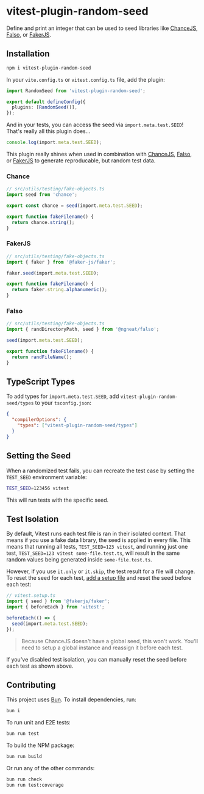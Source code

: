 # vitest-plugin-random-seed

Define and print an integer that can be used to seed libraries like [ChanceJS](https://github.com/chancejs/chancejs), [Falso](https://github.com/ngneat/falso), or [FakerJS](https://github.com/faker-js/faker).

## Installation

```sh
npm i vitest-plugin-random-seed
```

In your `vite.config.ts` or `vitest.config.ts` file, add the plugin:

```ts
import RandomSeed from 'vitest-plugin-random-seed';

export default defineConfig({
  plugins: [RandomSeed()],
});
```

And in your tests, you can access the seed via `import.meta.test.SEED`! That's really all this plugin does...

```ts
console.log(import.meta.test.SEED);
```

This plugin really shines when used in combination with [ChanceJS](https://github.com/chancejs/chancejs), [Falso](https://github.com/ngneat/falso), or [FakerJS](https://github.com/faker-js/faker) to generate reproducable, but random test data.

### Chance

```ts
// src/utils/testing/fake-objects.ts
import seed from 'chance';

export const chance = seed(import.meta.test.SEED);

export function fakeFilename() {
  return chance.string();
}
```

### FakerJS

```ts
// src/utils/testing/fake-objects.ts
import { faker } from '@faker-js/faker';

faker.seed(import.meta.test.SEED);

export function fakeFilename() {
  return faker.string.alphanumeric();
}
```

### Falso

```ts
// src/utils/testing/fake-objects.ts
import { randDirectoryPath, seed } from '@ngneat/falso';

seed(import.meta.test.SEED);

export function fakeFilename() {
  return randFileName();
}
```

## TypeScript Types

To add types for `import.meta.test.SEED`, add `vitest-plugin-random-seed/types` to your `tsconfig.json`:

```json
{
  "compilerOptions": {
    "types": ["vitest-plugin-random-seed/types"]
  }
}
```

## Setting the Seed

When a randomized test fails, you can recreate the test case by setting the `TEST_SEED` environment variable:

```sh
TEST_SEED=123456 vitest
```

This will run tests with the specific seed.

## Test Isolation

By default, Vitest runs each test file is ran in their isolated context. That means if you use a fake data library, the seed is applied in every file. This means that running all tests, `TEST_SEED=123 vitest`, and running just one test, `TEST_SEED=123 vitest some-file.test.ts`, will result in the same random values being generated inside `some-file.test.ts`.

However, if you use `it.only` or `it.skip`, the test result for a file will change. To reset the seed for each test, [add a setup file](https://vitest.dev/config/#setupfiles) and reset the seed before each test:

```ts
// vitest.setup.ts
import { seed } from '@fakerjs/faker';
import { beforeEach } from 'vitest';

beforeEach(() => {
  seed(import.meta.test.SEED);
});
```

> Because ChanceJS doesn't have a global seed, this won't work. You'll need to setup a global instance and reassign it before each test.

If you've disabled test isolation, you can manually reset the seed before each test as shown above.

## Contributing

This project uses [Bun](https://bun.sh). To install dependencies, run:

```sh
bun i
```

To run unit and E2E tests:

```sh
bun run test
```

To build the NPM package:

```sh
bun run build
```

Or run any of the other commands:

```sh
bun run check
bun run test:coverage
```
